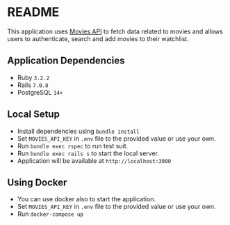# README

This application uses [Movies API](https://developer.themoviedb.org) to fetch data related to movies and allows users to authenticate, search and add movies to their watchlist.



## Application Dependencies
- Ruby `3.2.2`
- Rails `7.0.8`
- PostgreSQL `14+`

## Local Setup

- Install dependencies using `bundle install`
- Set `MOVIES_API_KEY` in `.env` file to the provided value or use your own.
- Run `bundle exec rspec` to run test suit.
- Run `bundle exec rails s` to start the local server.
- Application will be available at `http://localhost:3000`

## Using Docker

- You can use docker also to start the application.
- Set `MOVIES_API_KEY` in `.env` file to the provided value or use your own.
- Run `docker-compose up`
